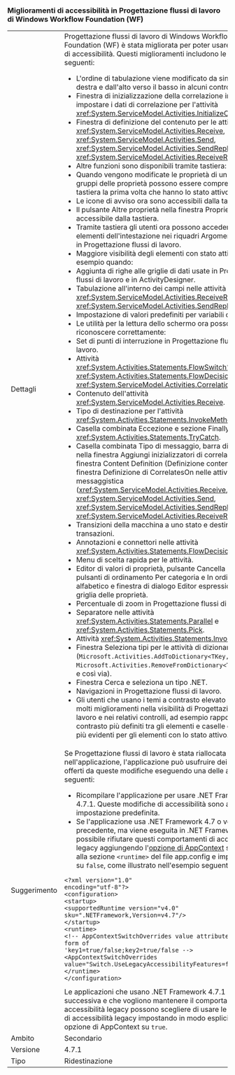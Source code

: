 ### <a name="accessibility-improvements-in-windows-workflow-foundation-wf-workflow-designer"></a>Miglioramenti di accessibilità in Progettazione flussi di lavoro di Windows Workflow Foundation (WF)

|   |   |
|---|---|
|Dettagli|Progettazione flussi di lavoro di Windows Workflow Foundation (WF) è stata migliorata per poter usare tecnologie di accessibilità. Questi miglioramenti includono le modifiche seguenti:<ul><li>L'ordine di tabulazione viene modificato da sinistra a destra e dall'alto verso il basso in alcuni controlli:</li><li>Finestra di inizializzazione della correlazione in cui impostare i dati di correlazione per l'attività <xref:System.ServiceModel.Activities.InitializeCorrelation></li><li>Finestra di definizione del contenuto per le attività <xref:System.ServiceModel.Activities.Receive>, <xref:System.ServiceModel.Activities.Send>, <xref:System.ServiceModel.Activities.SendReply> e <xref:System.ServiceModel.Activities.ReceiveReply></li><li>Altre funzioni sono disponibili tramite tastiera:</li><li>Quando vengono modificate le proprietà di un'attività, i gruppi delle proprietà possono essere compressi tramite tastiera la prima volta che hanno lo stato attivo.</li><li>Le icone di avviso ora sono accessibili dalla tastiera.</li><li>Il pulsante Altre proprietà nella finestra Proprietà è ora accessibile dalla tastiera.</li><li>Tramite tastiera gli utenti ora possono accedere agli elementi dell'intestazione nei riquadri Argomenti e Variabili in Progettazione flussi di lavoro.</li><li>Maggiore visibilità degli elementi con stato attivo, ad esempio quando:</li><li>Aggiunta di righe alle griglie di dati usate in Progettazione flussi di lavoro e in ActivityDesigner.</li><li>Tabulazione all'interno dei campi nelle attività <xref:System.ServiceModel.Activities.ReceiveReply> e <xref:System.ServiceModel.Activities.SendReply>.</li><li>Impostazione di valori predefiniti per variabili o argomenti</li><li>Le utilità per la lettura dello schermo ora possono riconoscere correttamente:</li><li>Set di punti di interruzione in Progettazione flussi di lavoro.</li><li>Attività <xref:System.Activities.Statements.FlowSwitch%601>, <xref:System.Activities.Statements.FlowDecision> e <xref:System.ServiceModel.Activities.CorrelationScope>.</li><li>Contenuto dell'attività <xref:System.ServiceModel.Activities.Receive>.</li><li>Tipo di destinazione per l'attività <xref:System.Activities.Statements.InvokeMethod>.</li><li>Casella combinata Eccezione e sezione Finally nell'attività <xref:System.Activities.Statements.TryCatch>.</li><li>Casella combinata Tipo di messaggio, barra di divisione nella finestra Aggiungi inizializzatori di correlazione, finestra Content Definition (Definizione contenuto) e finestra Definizione di CorrelatesOn nelle attività di messaggistica (<xref:System.ServiceModel.Activities.Receive>, <xref:System.ServiceModel.Activities.Send>, <xref:System.ServiceModel.Activities.SendReply> e <xref:System.ServiceModel.Activities.ReceiveReply>).</li><li>Transizioni della macchina a uno stato e destinazioni delle transazioni.</li><li>Annotazioni e connettori nelle attività <xref:System.Activities.Statements.FlowDecision>.</li><li>Menu di scelta rapida per le attività.</li><li>Editor di valori di proprietà, pulsante Cancella ricerca, pulsanti di ordinamento Per categoria e In ordine alfabetico e finestra di dialogo Editor espressioni nella griglia delle proprietà.</li><li>Percentuale di zoom in Progettazione flussi di lavoro.</li><li>Separatore nelle attività <xref:System.Activities.Statements.Parallel> e <xref:System.Activities.Statements.Pick>.</li><li>Attività <xref:System.Activities.Statements.InvokeDelegate>.</li><li>Finestra Seleziona tipi per le attività di dizionario (<code>Microsoft.Activities.AddToDictionary&lt;TKey,TValue&gt;</code>, <code>Microsoft.Activities.RemoveFromDictionary&lt;TKey,TValue&gt;</code> e così via).</li><li>Finestra Cerca e seleziona un tipo .NET.</li><li>Navigazioni in Progettazione flussi di lavoro.</li><li>Gli utenti che usano i temi a contrasto elevato noteranno molti miglioramenti nella visibilità di Progettazione flussi di lavoro e nei relativi controlli, ad esempio rapporti di contrasto più definiti tra gli elementi e caselle di riepilogo più evidenti per gli elementi con lo stato attivo.</li></ul>|
|Suggerimento|Se Progettazione flussi di lavoro è stata riallocata nell'applicazione, l'applicazione può usufruire dei vantaggi offerti da queste modifiche eseguendo una delle azioni seguenti:<ul><li>Ricompilare l'applicazione per usare .NET Framework 4.7.1. Queste modifiche di accessibilità sono abilitate per impostazione predefinita.</li><li>Se l'applicazione usa .NET Framework 4.7 o versione precedente, ma viene eseguita in .NET Framework 4.7.1, è possibile rifiutare questi comportamenti di accessibilità legacy aggiungendo l'[opzione di AppContext](~/docs/framework/configure-apps/file-schema/runtime/appcontextswitchoverrides-element.md) seguente alla sezione <code>&lt;runtime&gt;</code> del file app.config e impostandola su <code>false</code>, come illustrato nell'esempio seguente.</li></ul><pre><code>&lt;?xml version=&quot;1.0&quot; encoding=&quot;utf-8&quot;?&gt;&#13;&#10;&lt;configuration&gt;&#13;&#10;&lt;startup&gt;&#13;&#10;&lt;supportedRuntime version=&quot;v4.0&quot; sku=&quot;.NETFramework,Version=v4.7&quot;/&gt;&#13;&#10;&lt;/startup&gt;&#13;&#10;&lt;runtime&gt;&#13;&#10;&lt;!-- AppContextSwitchOverrides value attribute is in the form of &#39;key1=true/false;key2=true/false  --&gt;&#13;&#10;&lt;AppContextSwitchOverrides value=&quot;Switch.UseLegacyAccessibilityFeatures=false&quot; /&gt;&#13;&#10;&lt;/runtime&gt;&#13;&#10;&lt;/configuration&gt;&#13;&#10;</code></pre>Le applicazioni che usano .NET Framework 4.7.1 o versione successiva e che vogliono mantenere il comportamento di accessibilità legacy possono scegliere di usare le funzionalità di accessibilità legacy impostando in modo esplicito questa opzione di AppContext su <code>true</code>.|
|Ambito|Secondario|
|Versione|4.7.1|
|Tipo|Ridestinazione|

